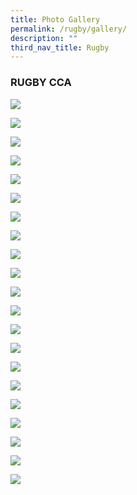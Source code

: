 ```yaml
---
title: Photo Gallery
permalink: /rugby/gallery/
description: ""
third_nav_title: Rugby
---
```

### **R**UG**B**Y CC**A**

![](/images/rugby%201.png)

![](/images/rugby%202.png)

![](/images/rugby%203.png)

![](/images/rugby%204.png)

![](/images/rugby%205.png)

![](/images/rugby%206.png)

![](/images/rugby%207.png)

![](/images/rugby%208.png)

![](/images/rugby%209.png)

![](/images/rugby%2010.png)

![](/images/rugby%2011.png)

![](/images/rugby%2013.png)

![](/images/rugby%2014.png)

![](/images/rugby%2015.png)

![](/images/rugby%2016.png)

![](/images/rugby%2017.png)

![](/images/rugby%2018.png)

![](/images/rugby%2019.png)

![](/images/rugby%2020.png)

![](/images/rugby%2021.png)

![](/images/rugby%2022.png)